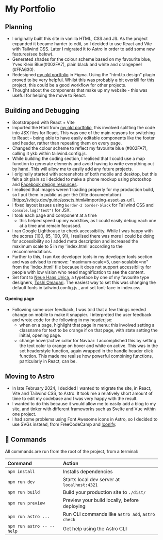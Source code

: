 # My Portfolio

## Planning
- I originally built this site in vanilla HTML, CSS and JS. As the project expanded it became harder to edit, so I decided to use React and Vite with Tailwind CSS. Later I migrated it to Astro in order to add some new features(see below).
- Generated shades for the colour scheme based on my favourite blue, Yves Klein Blue(#002FA7), plain black and white and orangepeel (#FFA630).
- Redesigned [my old portfolio](https://github.com/jones58/portfolio) in Figma. Using the "html.to.design" plugin proved to be very helpful. Whilst this was probably a bit overkill for this project, this could be a good workflow for other projects.
- Thought about the components that make up my website - this was useful for helping the move to React.

## Building and Debugging

- Bootstrapped with React + Vite
- Imported the Html from [my old portfolio](https://github.com/jones58/portfolio), this involved splitting the code into JSX files for React. This was one of the main reasons for switching to React - being able to have easily editable components like the footer and header, rather than repeating them on every page.
- Changed the colour scheme to reflect my favourite blue (#002FA7), calling it ykb within tailwind.config.js.
- While building the coding section, I realised that I could use a map function to generate elements and avoid having to write everything out by hand. This will allow me to easily add any future projects.
- I originally started with screenshots of both mobile and desktop, but this felt a bit plain so i decided to make a phone mockup using photoshop and [Facebook design resources](https://design.facebook.com/toolsandresources/devices/).
- I realised that images weren't loading properly for my production build, so I put them in public as per the (Vite documentation)[https://vitejs.dev/guide/assets.html#importing-asset-as-url].
- I fixed layout issues using `border-2 border-black` for Tailwind CSS and `console.log("test")` for JSX.
- I took each page and component at a time
  - this helped speed up my workflow, as I could easily debug each one at a time and remain focussed.
- I ran Google Lighthouse to check accessibility. While I was happy with the scores (100, 85, 100, 91), I realised there was more I could be doing for accessibility so I added meta description and increased the maximum scale to 5 in my 'index.html' according to the reccommendations.
- Further to this, I ran Axe developer tools in my developer tools section and was advised to remove: "maximum-scale=5, user-scalable=no" from the 'index.html' file because it does not support accessibility for people with low vision who need magnification to see the content.
- Set font to [Neue Haas Unica](https://fontsinuse.com/typefaces/38883/neue-haas-unica), a typeface by one of my favourite type designers, [Toshi Omagari](http://tosche.net/). The easiest way to set this was changing the default fonts in tailwind.config.js., and set font-face in index.css.
#### Opening page
- Following some user feedback, I was told that a few things needed change on mobile to make it snappier. I interpreted the user feedback and wrote code for the following in my header.jsx:
  - when on a page, highlight that page in menu: this involved setting a classname for text to be orange if on that page, with state setting the initial, opening page.
  - change hover/active color for Navbar: I accomplished this by setting the text color to orange on hover and white on active. This was in the set headerstyle function, again wrapped in the handle header click function. This made me realise how powerful combining functions, particularly in React, can be.


## Moving to Astro

- In late February 2024, I decided I wanted to migrate the site, in React, Vite and Tailwind CSS, to Astro. It took me a relatively short amount of time to edit my codebase and I was very happy with the result.
- I wanted to do this because it would allow me to easily add a blog to my site, and tinker with different frameworks such as Svelte and Vue within one project.
- I had some problems using Font Awesome icons in Astro, so I decided to use SVGs instead, from FreeCodeCamp and [Iconify](https://iconify.design/).

## 🧞 Commands

All commands are run from the root of the project, from a terminal:

| Command                   | Action                                           |
| :------------------------ | :----------------------------------------------- |
| `npm install`             | Installs dependencies                            |
| `npm run dev`             | Starts local dev server at `localhost:4321`      |
| `npm run build`           | Build your production site to `./dist/`          |
| `npm run preview`         | Preview your build locally, before deploying     |
| `npm run astro ...`       | Run CLI commands like `astro add`, `astro check` |
| `npm run astro -- --help` | Get help using the Astro CLI                     |
